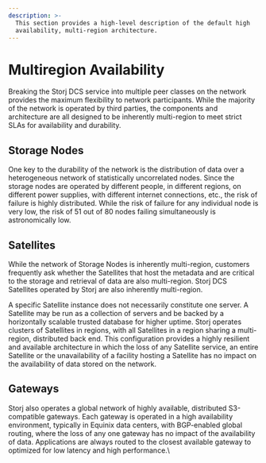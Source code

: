 ```yaml
---
description: >-
  This section provides a high-level description of the default high
  availability, multi-region architecture.
---
```


# Multiregion Availability

Breaking the Storj DCS service into multiple peer classes on the network provides the maximum flexibility to network participants. While the majority of the network is operated by third parties, the components and architecture are all designed to be inherently multi-region  to meet strict SLAs for availability and durability.

## Storage Nodes

One key to the durability of the network is the distribution of data over a heterogeneous network of statistically uncorrelated nodes. Since the storage nodes are operated by different people, in different regions, on different power supplies, with different internet connections, etc., the risk of failure is highly distributed. While the risk of failure for any individual node is very low, the risk of 51 out of 80 nodes failing simultaneously is astronomically low.

## Satellites

While the network of Storage Nodes is inherently multi-region, customers frequently ask whether the Satellites that host the metadata and are critical to the storage and retrieval of data are also multi-region. Storj DCS Satellites operated by Storj are also inherently multi-region. &#x20;

A specific Satellite instance does not necessarily constitute one server. A Satellite may be run as a collection of servers and be backed by a horizontally scalable trusted database for higher uptime. Storj operates clusters of Satellites in regions, with all Satellites in a region sharing a multi-region, distributed back end. This configuration provides a highly resilient and available architecture in which the loss of any Satellite service, an entire Satellite or the unavailability of a facility hosting a Satellite has no impact on the availability of data stored on the network.

## Gateways

Storj also operates a global network of highly available, distributed S3-compatible gateways. Each gateway is operated in a high availability environment, typically in Equinix data centers, with BGP-enabled global routing, where the loss of any one gateway has no impact of the availability of data. Applications are always routed to the closest available gateway to optimized for low latency and high performance.\

